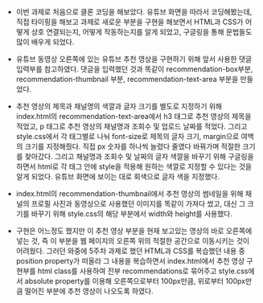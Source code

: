  * 이번 과제로 처음으로 클론 코딩을 해보았다. 유튜브 화면을 따라서 코딩해봤는데, 직접 타이핑을 해보고 과제로 새로운 부분을 구현을 해보면서 HTML과 CSS가 어떻게 상호 연결되는지, 어떻게 작동하는지를 알게 되었고, 구글링을 통해 문법들도 많이 배우게 되었다.

- 유튜브 동영상 오른쪽에 있는 유튜브 추천 영상을 구현하기 위해 앞서 사용한 댓글 입력부를 참고하였다. 댓글을 입력했던 것과 똑같이 recommendation-box부분, recommendation-thumbnail 부분, recommendation-text-area 부분을 만들었다.

- 추천 영상의 제목과 채널명의 색깔과 글자 크기를 별도로 지정하기 위해 index.html의 recommendation-text-area에서 h3 태그로 추천 영상의 제목을 적었고, p 태그로 추천 영상의 채널명과 조회수 및 업로드 날짜를 적었다. 그리고 style.css에서 각 태그별로 나눠 font-size로 제목의 글자 크기, margin으로 여백의 크기를 지정해줬다. 직접 px 숫자를 하나씩 늘렸다 줄였다 바꿔가며 적절한 크기를 찾아갔다. 그리고 채널명과 조회수 및 날짜의 글자 색깔을 바꾸기 위해 구글링을 하면서 html로 각 태그 안에 style을 적용해 원하는 색깔로 지정할 수 있다는 것을 알게 되었다. 유튜브 화면에 보이는 대로 회색으로 글자 색을 지정했다.

- index.html의 recommendation-thumbnail에서 추천 영상의 썸네일을 위해 채널의 프로필 사진과 동영상으로 사용했던 이미지를 똑같이 가져다 썼고, 대신 그 크기를 바꾸기 위해 style.css의 해당 부분에서 width와 height를 사용했다.

- 구현은 어느정도 했지만 이 추천 영상 부분을 현재 보고있는 영상의 바로 오른쪽에 넣는 것, 즉 이 부분을 웹 페이지의 오른쪽 위의 적절한 공간으로 이동시키는 것이 어려웠다. 그러던 와중에 5주차 과제로 했던 HTML과 CSS를 복습했던 내용 중 position property가 떠올라 그 내용을 복습하면서 index.html에서 추천 영상 구현부를 html class를 사용하여 전부 recommendations로 묶어주고 style.css에서 absolute property를 이용해 오른쪽으로부터 100px만큼, 위로부터 100px만큼 떨어진 부분에 추천 영상이 나오도록 하였다.
